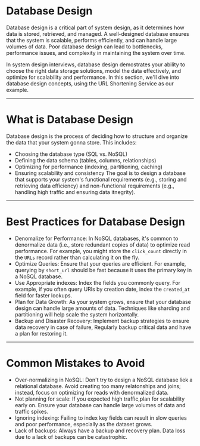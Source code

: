 # Database Design 

Database design is a critical part of system design, as it determines how data is stored, retrieved, and managed. A well-designed database ensures that the system is scalable, performs efficiently, and can handle large volumes of data. Poor database design can lead to bottlenecks, performance issues, and complexity in maintaining the system over time. 

In system design interviews, database design demostrates your ability to choose the right data storage solutions, model the data effectively, and optimize for scalability and performance. In this section, we'll dive into database design concepts, using the URL Shortening Service as our example. 

--- 

# What is Database Design 
Database design is the process of deciding how to structure and organize the data that your system gonna store. This includes: 
- Choosing the database type (SQL vs. NoSQL)
- Defining the data schema (tables, columns, relationships)
- Optimizing for performance (indexing, partitioning, caching)
- Ensuring scalability and consistency
The goal is to design a database that supports your system's functional requirements (e.g., storing and retrieving data efficiency) and non-functional requirements (e.g., handling high traffic and ensuring data itnegrity).


--- 

# Best Practices for Database Design 
- Denomalize for Performance: In NoSQL databases, it's common to denormalize data (i.e., store redundant copies of data) to optimize read performance. For example, you might store the `click_count` directly in the `URLs` record rather than calculating it on the fly.
- Optimize Queries: Ensure that your queries are efficient. For example, querying by `short_url` should be fast because it uses the primary key in a NoSQL database. 
- Use Appropriate indexes: Index the fields you commonly query. For example, if you often query URls by creation date, index the `created_at` field for faster lookups. 
- Plan for Data Growth: As your system grows, ensure that your database design can handle large amounts of data. Techniques like sharding and partitioning will help scale the system horizontally.
- Backup and Disaster Recovery: Implement backup strategies to ensure data recovery in case of failure, Regularly backup critical data and have a plan for restoring it. 

---

# Common Mistakes to Avoid 
- Over-normalizing in NoSQL: Don't try to design a NoSQL database liek a relational database. Avoid creating too many relatonships and joins; instead, focus on optimizing for reads with denormalized data. 
- Not planning for scale: If you expected high traffic,plan for scalability early on. Ensure your database can handle large volumes of data and traffic spikes. 
- Ignoring indexing: Failing to index key fields can result in slow queries and poor performance, especially as the dataset grows. 
- Lack of backups: Always have a backup and recovery plan. Data loss due to a lack of backups can be catastrophic. 
